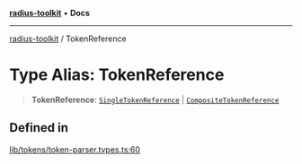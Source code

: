 [**radius-toolkit**](../README.md) • **Docs**

***

[radius-toolkit](../globals.md) / TokenReference

# Type Alias: TokenReference

> **TokenReference**: [`SingleTokenReference`](SingleTokenReference.md) \| [`CompositeTokenReference`](CompositeTokenReference.md)

## Defined in

[lib/tokens/token-parser.types.ts:60](https://github.com/rangle/radius-token-tango/blob/0fa25351e79af51a833bcebadbd83e27a9791a4f/packages/radius-toolkit/src/lib/tokens/token-parser.types.ts#L60)
